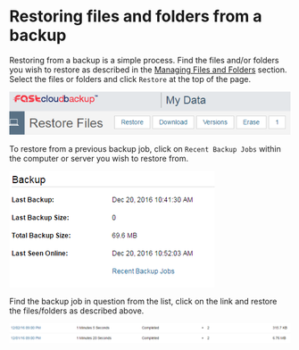 # Restoring files and folders from a backup

Restoring from a backup is a simple process.  Find the files and/or folders you wish to restore as described in the [Managing Files and Folders](/FASTcloudbackup/Managingfilesandfolders.html) section.  Select the files or folders and click `Restore` at the top of the page.

![file options](files/file_options.PNG)


To restore from a previous backup job, click on `Recent Backup Jobs` within the computer or server you wish to restore from.

![recent backup jobs](files/recent_backup_jobs.PNG)

Find the backup job in question from the list, click on the link and restore the files/folders as described above.

![recent jobs](files/recent_jobs.PNG)
